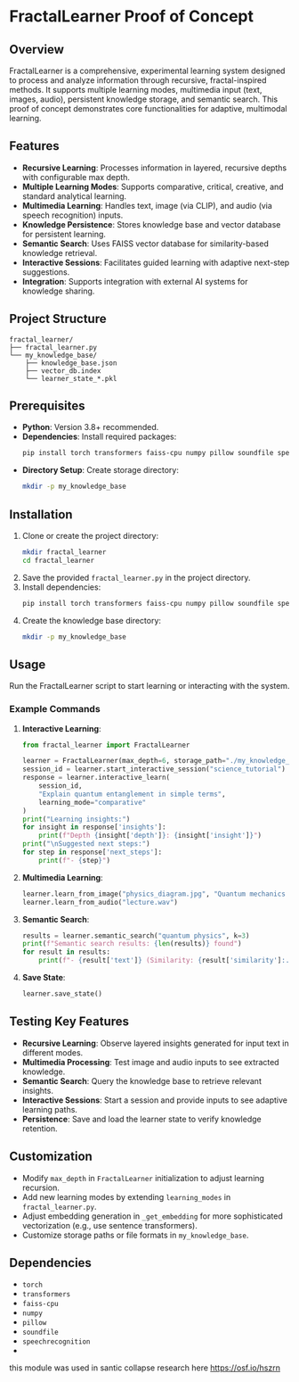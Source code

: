 # FractalLearner Proof of Concept

## Overview
FractalLearner is a comprehensive, experimental learning system designed to process and analyze information through recursive, fractal-inspired methods. It supports multiple learning modes, multimedia input (text, images, audio), persistent knowledge storage, and semantic search. This proof of concept demonstrates core functionalities for adaptive, multimodal learning.

## Features
- **Recursive Learning**: Processes information in layered, recursive depths with configurable max depth.
- **Multiple Learning Modes**: Supports comparative, critical, creative, and standard analytical learning.
- **Multimedia Learning**: Handles text, image (via CLIP), and audio (via speech recognition) inputs.
- **Knowledge Persistence**: Stores knowledge base and vector database for persistent learning.
- **Semantic Search**: Uses FAISS vector database for similarity-based knowledge retrieval.
- **Interactive Sessions**: Facilitates guided learning with adaptive next-step suggestions.
- **Integration**: Supports integration with external AI systems for knowledge sharing.

## Project Structure
```
fractal_learner/
├── fractal_learner.py
└── my_knowledge_base/
    ├── knowledge_base.json
    ├── vector_db.index
    └── learner_state_*.pkl
```

## Prerequisites
- **Python**: Version 3.8+ recommended.
- **Dependencies**: Install required packages:
  ```bash
  pip install torch transformers faiss-cpu numpy pillow soundfile speechrecognition
  ```
- **Directory Setup**: Create storage directory:
  ```bash
  mkdir -p my_knowledge_base
  ```

## Installation
1. Clone or create the project directory:
   ```bash
   mkdir fractal_learner
   cd fractal_learner
   ```
2. Save the provided `fractal_learner.py` in the project directory.
3. Install dependencies:
   ```bash
   pip install torch transformers faiss-cpu numpy pillow soundfile speechrecognition
   ```
4. Create the knowledge base directory:
   ```bash
   mkdir -p my_knowledge_base
   ```

## Usage
Run the FractalLearner script to start learning or interacting with the system.

### Example Commands
1. **Interactive Learning**:
   ```python
   from fractal_learner import FractalLearner

   learner = FractalLearner(max_depth=6, storage_path="./my_knowledge_base")
   session_id = learner.start_interactive_session("science_tutorial")
   response = learner.interactive_learn(
       session_id,
       "Explain quantum entanglement in simple terms",
       learning_mode="comparative"
   )
   print("Learning insights:")
   for insight in response['insights']:
       print(f"Depth {insight['depth']}: {insight['insight']}")
   print("\nSuggested next steps:")
   for step in response['next_steps']:
       print(f"- {step}")
   ```

2. **Multimedia Learning**:
   ```python
   learner.learn_from_image("physics_diagram.jpg", "Quantum mechanics illustration")
   learner.learn_from_audio("lecture.wav")
   ```

3. **Semantic Search**:
   ```python
   results = learner.semantic_search("quantum physics", k=3)
   print(f"Semantic search results: {len(results)} found")
   for result in results:
       print(f"- {result['text']} (Similarity: {result['similarity']:.2f})")
   ```

4. **Save State**:
   ```python
   learner.save_state()
   ```

## Testing Key Features
- **Recursive Learning**: Observe layered insights generated for input text in different modes.
- **Multimedia Processing**: Test image and audio inputs to see extracted knowledge.
- **Semantic Search**: Query the knowledge base to retrieve relevant insights.
- **Interactive Sessions**: Start a session and provide inputs to see adaptive learning paths.
- **Persistence**: Save and load the learner state to verify knowledge retention.

## Customization
- Modify `max_depth` in `FractalLearner` initialization to adjust learning recursion.
- Add new learning modes by extending `learning_modes` in `fractal_learner.py`.
- Adjust embedding generation in `_get_embedding` for more sophisticated vectorization (e.g., use sentence transformers).
- Customize storage paths or file formats in `my_knowledge_base`.

## Dependencies
- `torch`
- `transformers`
- `faiss-cpu`
- `numpy`
- `pillow`
- `soundfile`
- `speechrecognition`
- 

this module was used in santic collapse research here https://osf.io/hszrn
